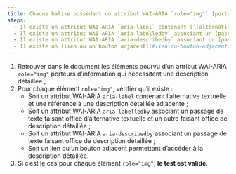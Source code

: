 ```yaml
---
title: Chaque balise possédant un attribut WAI-ARIA `role="img"` [porteuse d’information](#image-porteuse-d-information), qui nécessite une [description détaillée](#description-detaillee-image), vérifie-t-elle une de ces conditions ?
steps:
  - Il existe un attribut WAI-ARIA `aria-label` contenant l’[alternative textuelle](#alternative-textuelle-image) et une référence à une [description détaillée](#description-detaillee-image) adjacente ;
  - Il existe un attribut WAI-ARIA `aria-labelledby` associant un [passage de texte](#passage-de-texte-lie-par-aria-labelledby-ou-aria-describedby) faisant office d’[alternative textuelle](#alternative-textuelle-image) et un autre faisant office de [description détaillée](#description-detaillee-image) ;
  - Il existe un attribut WAI-ARIA `aria-describedby` associant un [passage de texte](#passage-de-texte-lie-par-aria-labelledby-ou-aria-describedby) faisant office de [description détaillée](#description-detaillee-image) ;
  - Il existe un [lien ou un bouton adjacent](#lien-ou-bouton-adjacent) permettant d’accéder à la [description détaillée](#description-detaillee-image).
---
```


1. Retrouver dans le document les éléments pourvu d’un attribut WAI-ARIA `role="img"` porteurs d’information qui nécessitent une description détaillée ;
2. Pour chaque élément `role="img"`, vérifier qu’il existe :
   - Soit un attribut WAI-ARIA `aria-label` contenant l’alternative textuelle et une référence à une description détaillée adjacente ;
   - Soit un attribut WAI-ARIA `aria-labelledby` associant un passage de texte faisant office d’alternative textuelle et un autre faisant office de description détaillée ;
   - Soit un attribut WAI-ARIA `aria-describedby` associant un passage de texte faisant office de description détaillée ;
   - Soit un lien ou un bouton adjacent permettant d’accéder à la description détaillée.
3. Si c’est le cas pour chaque élément `role="img"`, **le test est validé**.
